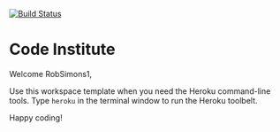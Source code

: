 [![Build Status](https://travis-ci.com/RobSimons1/e-commerce.svg?branch=master)](https://travis-ci.com/RobSimons1/e-commerce)
# Code Institute

Welcome RobSimons1,

Use this workspace template when you need the Heroku command-line tools. Type `heroku` in the terminal window to run the Heroku toolbelt.

Happy coding!

